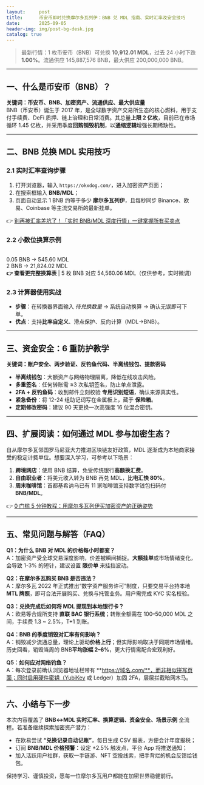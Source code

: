 ```yaml
---
layout:     post
title:      币安币即时兑换摩尔多瓦列伊：BNB 兑 MDL 指南、实时汇率及安全技巧
date:       2025-09-05
header-img: img/post-bg-desk.jpg
catalog: true
---
```


> 最新行情：1 枚币安币（BNB）可兑换 **10,912.01 MDL**，过去 24 小时下跌 **1.00%**。流通供应 145,887,576 BNB，最大供应 200,000,000 BNB。

---

## 一、什么是币安币（BNB）？

**关键词：币安币、BNB、加密资产、流通供应、最大供应量**  
BNB（币安币）诞生于 2017 年，是全球数字资产交易所生态的核心燃料，用于支付手续费、DeFi 质押、链上治理和日常消费。其总量**上限 2 亿枚**，目前已在市场循环 1.45 亿枚，并采用季度**回购销毁机制**，以**通缩逻辑**增强长期稀缺性。

---

## 二、BNB 兑换 MDL 实用技巧

### 2.1 实时汇率查询步骤
1. 打开浏览器，输入 `https://okxdog.com/`，进入加密资产页面；
2. 在搜索框输入 **BNB/MDL**；
3. 页面自动显示 1 BNB 约等于多少 **摩尔多瓦列伊**，且每秒同步 Binance、欧易、Coinbase 等主流交易所的最新挂单。

👉 [别再被汇率差坑了！「实时 BN​B/MDL 深度行情」一键掌握所有买卖点](https://okxdog.com/)

### 2.2 小数位换算示例
| | |
--- | --- 
0.05 BNB → 545.60 MDL  
2 BNB → 21,824.02 MDL  
**👉 查看更完整换算表**
| 5 枚 BNB 对应 54,560.06 MDL（仅供参考，实时微调）

### 2.3 计算器使用实战
- **步骤**：在转换器界面输入 _待兑换数量_ → 系统自动换算 → 确认无误即可下单。
- **优点**：支持**比率自定义**、滑点保护、反向计算（MDL→BNB）。

---

## 三、资金安全：6 重防护教学

**关键词：账户安全、两步验证、反钓鱼代码、半离线钱包、提款密码**

- **半离线钱包**：大额资产与网络物理隔离，降低在线攻击风险。  
- **多重签名**：任何转账需 ≥3 次私钥签名，防止单点泄露。  
- **2FA + 反钓鱼码**：收到邮件立刻校验 **专用识别短语**，确认来源真实性。  
- **紧急备份**：将 12-24 组助记词写在金属板上，藏于 **保险箱**。  
- **定期修改密码**：建议 90 天更换一次高强度 16 位混合密钥。  

---

## 四、扩展阅读：如何通过 MDL 参与加密生态？

自从摩尔多瓦邻国罗马尼亚大力推进区块链友好政策，MDL 逐渐成为本地商家接受的稳定计费单位。想要深入学习，可参考以下场景：

1. **跨境网店**：使用 BNB 结算，免受传统银行**高额换汇费**。  
2. **自由职业者**：将美元收入转为 BNB 再兑 MDL，**比电汇快 80%**。  
3. **周末咖啡馆**：首都基希讷乌已有 11 家咖啡馆支持数字钱包扫码付 **BNB/MDL**。

👉 [0 门槛 5 分钟教程：用摩尔多瓦列伊买加密资产的正确姿势](https://okxdog.com/)

---

## 五、常见问题与解答（FAQ）

**Q1：为什么 BNB 对 MDL 的价格每小时都变？**  
A：加密资产受全球交易深度影响，价差被瞬间捕捉。**大额挂单**或市场情绪变化，会导致 1-3% 的短针，建议设置 **限价单** 来挂挡波动。

**Q2：在摩尔多瓦购买 BNB 是否违法？**  
A：摩尔多瓦 2022 年正式推出“数字资产服务许可”制度，只要交易平台持本地 **MTL 牌照**，即可合法开展购买、兑换与托管业务。用户需完成 KYC 实名校验。

**Q3：兑换完成后如何将 MDL 提现到本地银行卡？**  
A：欧易等合规所支持 **直联 BAC 银行系统**；转账金额需在 100–50,000 MDL 之间，手续费 1.3 ~ 2.5%，T+1 到账。

**Q4：BNB 的季度销毁对汇率有何影响？**  
A：销毁减少流通总量，理论上驱动**价格上行**；但实际影响取决于同期市场情绪。历史回看，销毁当周的 BNB**平均涨幅 2–6%**，更大行情需配合宏观利好。

**Q5：如何应对网络钓鱼？**  
A：每次登录前确认浏览器地址栏带有 **https://域名.com/**，而非相似拼写页面；同时启用硬件密钥（YubiKey 或 Ledger）加固 2FA，层层拦截暗网木马。

---

## 六、小结与下一步

本次内容覆盖了 **BNB↔MDL 实时汇率、换算逻辑、资金安全、场景示例** 全流程。若准备继续探索加密资产潜力：

- 在欧易尝试 **“兑换记录自动记账”**，每日生成 CSV 报表，方便会计年度报税；  
- 订阅 **BNB/MDL 价格预警**：设定 ±2.5% 触发点，平台 App 将推送通知；  
- 加入活跃用户社群，获取一手链游、NFT 空投线索，把手背烂的机会反馈给钱包。

保持学习、谨慎投资，愿每一位摩尔多瓦用户都能在加密世界稳健前行。